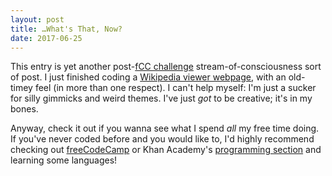 ```yaml
---
layout: post
title: …What's That, Now?
date: 2017-06-25
---
```

This entry is yet another post-[fCC challenge](https://www.freecodecamp.com/challenges/build-a-wikipedia-viewer) stream-of-consciousness sort of post. I just finished coding a [Wikipedia viewer webpage](http://jsbin.com/loqezor), with an old-timey feel (in more than one respect). I can't help myself: I'm just a sucker for silly gimmicks and weird themes. I've just *got* to be creative; it's in my bones.

Anyway, check it out if you wanna see what I spend *all* my free time doing. If you've never coded before and you would like to, I'd highly recommend checking out [freeCodeCamp](https://www.freecodecamp.com/) or Khan Academy's [programming section](https://www.khanacademy.org/computing/computer-programming/) and learning some languages!
